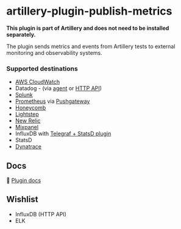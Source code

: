# artillery-plugin-publish-metrics

**This plugin is part of Artillery and does not need to be installed separately.**

The plugin sends metrics and events from Artillery tests to external monitoring and observability systems.

### Supported destinations

- [AWS CloudWatch](https://docs.aws.amazon.com/AmazonCloudWatch/latest/monitoring/working_with_metrics.html)
- Datadog - (via [agent](https://docs.datadoghq.com/agent/) or [HTTP API](https://docs.datadoghq.com/api/))
- [Splunk](https://splunk.com)
- [Prometheus](https://prometheus.io/docs/concepts/metric_types/) via [Pushgateway](https://prometheus.io/docs/instrumenting/pushing/)
- [Honeycomb](https://honeycomb.io)
- [Lightstep](https://lightstep.com)
- [New Relic](https://newrelic.com/)
- [Mixpanel](https://mixpanel.com)
- InfluxDB with [Telegraf + StatsD plugin](https://github.com/influxdata/telegraf/tree/master/plugins/inputs/statsd)
- StatsD
- [Dynatrace](https://dynatrace.com/)

## Docs

📖 [Plugin docs](https://artillery.io/docs/guides/plugins/plugin-publish-metrics.html)

## Wishlist

- InfluxDB (HTTP API)
- ELK
